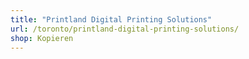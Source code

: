 ```yaml
---
title: "Printland Digital Printing Solutions"
url: /toronto/printland-digital-printing-solutions/
shop: Kopieren
---
```

